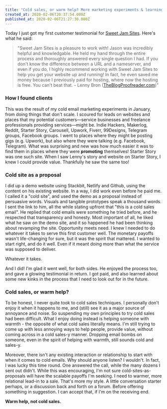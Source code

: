 ```yaml
---
title: "Cold sales, or warm help? More marketing experiments & learnings"
created_at: 2020-02-06T20:37:54.000Z
published_at: 2020-02-06T21:27:30.000Z
---
```

Today I just got my first customer testimonial for [Sweet Jam Sites](https://sweetjamsites.com). Here's what he said:

  

> "Sweet Jam Sites is a pleasure to work with! Jason was incredibly helpful and knowledgable. He held my hand through the entire process and thoroughly answered every single question I had. If you don't know the difference between a URL and a nameserver, and even if you do, I highly recommend working with Sweet Jam Sites to help you get your website up and running! In fact, he even saved me money because I previously paid for hosting, where now the hosting is free. You can't beat that. - Lenny Bron ([TheBlogProofreader.com](https://theblogproofreader.com/))"

  

### **How I found clients**

This was the result of my cold email marketing experiments in January, from doing things that don't scale. I scoured for leads on websites and places that my potential customers—service businesses and freelance professionals providing services—might be. Indie Hackers, Makerlog, Reddit, Starter Story, Carousell, Upwork, Fiverr, 99Designs, Telegram groups, Facebook groups. I went to places where they might be posting gigs (e.g. Upwork), but also where they were talking (e.g. Facebook, Telegram). What was surprising and new was how much easier it was to find them in places where they were **promoting** themselves! Starter Story was one such site. When I saw Lenny's story and website on Starter Story, I knew I could provide value. Thankfully he saw the same too! 

  

### **Cold site as a proposal**

I did up a demo website using Stackbit, Netlify and Github, using the content on his existing website. In a way, I did work even before he paid me. I called it a "cold site", and used the demo as a proposal instead of persuasive words. Visuals and tangible prototypes speak a thousand words. I sent the link to him, all the while stating upfront that "this is a cold sales email". He replied that cold emails were something he tried before, and he respected that transparency and honesty. Most important of all, he liked what he saw on the demo site, and it so happened he had been thinking about revamping the site. Opportunity meets need. I knew I needed to do whatever it takes to serve this first customer well. The monetary payoffs wasn't life-changing for sure, but it was the spirit that mattered. I wanted to start right, and do it well. Even if it meant doing more than what the service was supposed to deliver.

  

Whatever it takes.

  

And I did! I'm glad it went well, for both sides. He enjoyed the process too, and gave a glowing testimonial in return. I got paid, and also learned about some new kinks in the process that I need to look out for in the future. 

  

### **Cold sales, or warm help?**

To be honest, I never quite took to cold sales techniques. I personally don't enjoy it when it happens to me, and (still) see it as a major source of annoyance and noise. So suspending my own principles to try cold sales had been difficult. What I enjoy doing instead is helping someone with warmth - the opposite of what cold sales literally means. I'm still trying to come up with less annoying ways to help people, provide value, without coming across in a cold sales-y manner. Dropping email bombs on someone, even in the spirit of helping with warmth, still sounds cold and sales-y. 

  

Moreover, there isn't any existing interaction or relationship to start with when it comes to cold emails. Why should anyone listen? I wouldn't. In fact, I was lucky this time round. One answered the call, while the many dozens I sent out didn't. While this was encouraging, I'm not sure cold-sites-as-proposals will have the scalable payoffs I'm seeking. I need to warmer, more relational lead-in to a sale. That's more my style. A little conversation starter perhaps, or a discussion back and forth on a forum. Before offering something in suggestion. I can accept that, if I'm on the receiving end.

  

**Warm help, not cold sales.**

